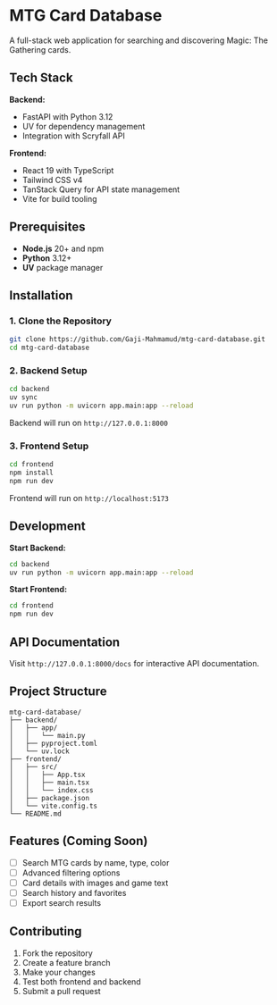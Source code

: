 # MTG Card Database

A full-stack web application for searching and discovering Magic: The Gathering cards.

## Tech Stack

**Backend:**
- FastAPI with Python 3.12
- UV for dependency management
- Integration with Scryfall API

**Frontend:**
- React 19 with TypeScript
- Tailwind CSS v4
- TanStack Query for API state management
- Vite for build tooling

## Prerequisites

- **Node.js** 20+ and npm
- **Python** 3.12+
- **UV** package manager

## Installation

### 1. Clone the Repository
```bash
git clone https://github.com/Gaji-Mahmamud/mtg-card-database.git
cd mtg-card-database
```

### 2. Backend Setup
```bash
cd backend
uv sync
uv run python -m uvicorn app.main:app --reload
```
Backend will run on `http://127.0.0.1:8000`

### 3. Frontend Setup
```bash
cd frontend
npm install
npm run dev
```
Frontend will run on `http://localhost:5173`

## Development

**Start Backend:**
```bash
cd backend
uv run python -m uvicorn app.main:app --reload
```

**Start Frontend:**
```bash
cd frontend
npm run dev
```

## API Documentation

Visit `http://127.0.0.1:8000/docs` for interactive API documentation.

## Project Structure

```
mtg-card-database/
├── backend/
│   ├── app/
│   │   └── main.py
│   ├── pyproject.toml
│   └── uv.lock
├── frontend/
│   ├── src/
│   │   ├── App.tsx
│   │   ├── main.tsx
│   │   └── index.css
│   ├── package.json
│   └── vite.config.ts
└── README.md
```

## Features (Coming Soon)

- [ ] Search MTG cards by name, type, color
- [ ] Advanced filtering options
- [ ] Card details with images and game text
- [ ] Search history and favorites
- [ ] Export search results

## Contributing

1. Fork the repository
2. Create a feature branch
3. Make your changes
4. Test both frontend and backend
5. Submit a pull request
